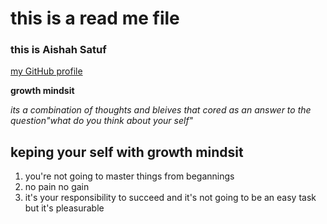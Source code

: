 # this is a read me file 
### this is Aishah Satuf

[my GitHub profile](https://github.com/Aishahsatouf)


**growth mindsit** 

*its a combination of thoughts and bleives that cored as an answer to the question"what do you think about your self"*

## keping your self with growth mindsit

1. you're not going to master things from begannings 
1. no pain no gain 
1. it's your responsibility to succeed and it's not going to be an easy task but it's pleasurable 
